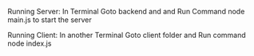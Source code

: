 Running Server:
In Terminal Goto backend and and Run Command node main.js to start the server


Running Client:
In another Terminal Goto client folder and Run command node index.js